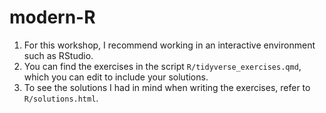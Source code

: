 # modern-R

1. For this workshop, I recommend working in an interactive environment such as RStudio.
2. You can find the exercises in the script `R/tidyverse_exercises.qmd`, which you can edit to include your solutions.
3. To see the solutions I had in mind when writing the exercises, refer to `R/solutions.html`.
